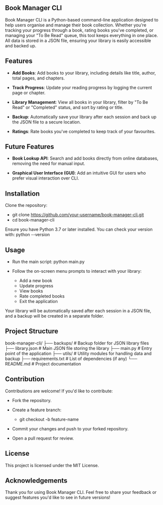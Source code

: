 ## Book Manager CLI

Book Manager CLI is a Python-based command-line application designed to help users organise and manage their book collection. Whether you're tracking your progress through a book, rating books you've completed, or managing your "To Be Read" queue, this tool keeps everything in one place. All data is stored in a JSON file, ensuring your library is easily accessible and backed up.

## Features

- **Add Books**: Add books to your library, including details like title, author, total pages, and chapters.
- **Track Progress**: Update your reading progress by logging the current page or chapter.
- **Library Management**: View all books in your library, filter by "To Be Read" or "Completed" status, and sort by rating or title.

- **Backup**: Automatically save your library after each session and back up the JSON file to a secure location.

- **Ratings**: Rate books you've completed to keep track of your favourites.

## Future Features

- **Book Lookup API**: Search and add books directly from online databases, removing the need for manual input.

- **Graphical User Interface (GUI)**: Add an intuitive GUI for users who prefer visual interaction over CLI.

## Installation

Clone the repository:

- git clone https://github.com/your-username/book-manager-cli.git
- cd book-manager-cli

Ensure you have Python 3.7 or later installed. You can check your version with:
    python --version

## Usage

- Run the main script: 
    python main.py

- Follow the on-screen menu prompts to interact with your library:
    - Add a new book
    - Update progress
    - View books
    - Rate completed books
    - Exit the application

Your library will be automatically saved after each session in a JSON file, and a backup will be created in a separate folder.

## Project Structure

book-manager-cli/
├── backups/               # Backup folder for JSON library files
├── library.json           # Main JSON file storing the library
├── main.py                # Entry point of the application
├── utils/                 # Utility modules for handling data and backup
├── requirements.txt       # List of dependencies (if any)
└── README.md              # Project documentation

## Contribution

Contributions are welcome! If you'd like to contribute:

- Fork the repository.

- Create a feature branch:
    - git checkout -b feature-name

- Commit your changes and push to your forked repository.

- Open a pull request for review.

## License

This project is licensed under the MIT License.

## Acknowledgements

Thank you for using Book Manager CLI. Feel free to share your feedback or suggest features you'd like to see in future versions!

